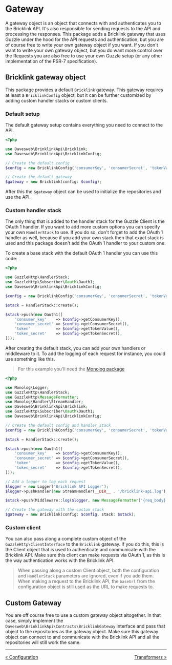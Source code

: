 # Gateway

A gateway object is an object that connects with and authenticates you to the Bricklink API. It's also responsible for 
sending requests to the API and processing the responses. This package adds a Bricklink gateway that uses Guzzle under 
the hood for the API requests and authentication, but you are of course free to write your own gateway object if you 
want. If you don't want to write your own gateway object, but you do want more control over the Requests you are 
also free to use your own Guzzle setup (or any other implementation of the PSR-7 specification).

## Bricklink gateway object

This package provides a default `Bricklink` gateway. This gateway requires at least a `BricklinkConfig` object, but 
it can be further customized by adding custom handler stacks or custom clients.

### Default setup

The default gateway setup contains everything you need to connect to the API.

```php
<?php

use Davesweb\BrinklinkApi\Bricklink;
use Davesweb\BrinklinkApi\BricklinkConfig;

// Create the default config
$config = new BricklinkConfig('consumerKey', 'consumerSecret', 'tokenValue', 'tokenSecret');

// Create the default gateway
$gateway = new Bricklink(config: $config);
```

After this the `$gateway` object can be used to initialize the repositories and use the API.

### Custom handler stack

The only thing that is added to the handler stack for the Guzzle Client is the OAuth 1 handler. If you want to add 
more custom options you can specify your own `HandlerStack` to use. If you do so, don't forget to add the OAuth 1 
handler as well, because if you add your own stack then that exact stack is used and this package doesn't add 
the OAuth 1 handler to your custom one.

To create a base stack with the default OAuth 1 handler you can use this code:

```php
<?php

use GuzzleHttp\HandlerStack;
use GuzzleHttp\Subscriber\Oauth\Oauth1;
use Davesweb\BrinklinkApi\BricklinkConfig;

$config = new BricklinkConfig('consumerKey', 'consumerSecret', 'tokenValue', 'tokenSecret');

$stack = HandlerStack::create();

$stack->push(new Oauth1([
    'consumer_key'    => $config->getConsumerKey(),
    'consumer_secret' => $config->getConsumerSecret(),
    'token'           => $config->getTokenValue(),
    'token_secret'    => $config->getTokenSecret(),
]));

```

After creating the default stack, you can add your own handlers or middleware to it. To add the logging of each request
for instance, you could use something like this.

> For this example you'll need the [Monolog package](https://github.com/Seldaek/monolog)

```php
<?php

use Monolog\Logger;
use GuzzleHttp\HandlerStack;
use GuzzleHttp\MessageFormatter;
use Monolog\Handler\StreamHandler;
use Davesweb\BrinklinkApi\Bricklink;
use GuzzleHttp\Subscriber\Oauth\Oauth1;
use Davesweb\BrinklinkApi\BricklinkConfig;

// Create the default config and handler stack
$config = new BricklinkConfig('consumerKey', 'consumerSecret', 'tokenValue', 'tokenSecret');

$stack = HandlerStack::create();

$stack->push(new Oauth1([
    'consumer_key'    => $config->getConsumerKey(),
    'consumer_secret' => $config->getConsumerSecret(),
    'token'           => $config->getTokenValue(),
    'token_secret'    => $config->getTokenSecret(),
]));

// Add a logger to log each request
$logger = new Logger('Bricklink API Logger');
$logger->pushHandler(new StreamHandler(__DIR__ . '/bricklink-api.log'), Logger::DEBUG);

$stack->push(Middleware::log($logger, new MessageFormatter('{req_body} - {res_body}')));

// Create the gateway with the custom stack
$gateway = new Bricklink(config: $config, stack: $stack);
```

### Custom client

You can also pass along a complete custom object of the `GuzzleHttp\ClientInterface` to the `Bricklink` gateway. If you 
do this, this is the Client object that is used to authenticate and communicate with the Bricklink API. Make sure this 
client can make requests via OAuth 1, as this is the way authentication works with the Bricklink API. 

> When passing along a custom Client object, both the configuration and `HandlerStack` parameters are ignored, even if 
> you add them. When making a request to the Bricklink API, the `baseUrl` from the configuration object is still used 
> as the URL to make requests to.

## Custom Gateway

You are off course free to use a custom gateway object altogether. In that case, simply implement the 
`Davesweb\BrinklinkApi\Contracts\BricklinkGateway` interface and pass that object to the repositories as the gateway 
object. Make sure this gateway object can connect to and communicate with the Bricklink API and all the repositories 
will still work the same.

---
<div style="overflow:auto;">
    <div style="float: left;"><a href="configuration.html">&laquo; Configuration</a></div>
    <div style="float: right;"><a href="transformers.html">Transformers &raquo;</a></div>
</div>